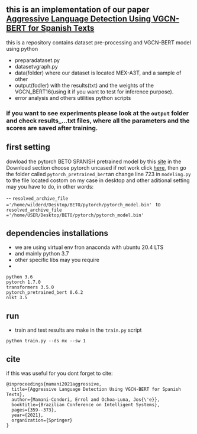##  this is an implementation of our paper [Aggressive Language Detection Using VGCN-BERT for Spanish Texts](https://link.springer.com/chapter/10.1007/978-3-030-91699-2_25)

this is a repository contains  dataset pre-processing and VGCN-BERT model using python
-  preparadataset.py
-  datasetvgraph.py
-  data(folder) where our dataset is located MEX-A3T, and a sample of other
-  output(fodler) with the results(txt) and the weights of the VGCN_BERT16(using it if you want to test for inference purpose).
-  error analysis and others utilities python scripts

### if you want to see experiments please look at the `output` folder and check results_...txt files, where all the parameters and the scores are saved after training.

## first setting
dowload the pytorch BETO SPANISH pretrained model by this [site](https://github.com/dccuchile/beto) in the Download section choose pytorch uncased if not work click [here](https://users.dcc.uchile.cl/~jperez/beto/uncased_2M/pytorch_weights.tar.gz), then go the folder called `pytorch_pretrained_bert`an change line 723 in `modeling.py` to the file located costom on my case in desktop and other aditional setting may you have to do, in other words:

-- `resolved_archive_file ='/home/wilderd/Desktop/BETO/pytorch/pytorch_model.bin' `
to `resolved_archive_file ='/home/USER/Desktop/BETO/pytorch/pytorch_model.bin' `

## dependencies installations
* we are using virtual env fron anaconda with ubuntu 20.4 LTS
* and mainly python 3.7
* other specific libs may you require
*
```
python 3.6
pytorch 1.7.0
transformers 3.5.0
pytorch_pretrained_bert 0.6.2
nlkt 3.5
```
## run
* train and test results are make in the `train.py` script
```
python train.py --ds mx --sw 1
```
## cite
if this was useful for you dont forget to cite:
```
@inproceedings{mamani2021aggressive,
  title={Aggressive Language Detection Using VGCN-BERT for Spanish Texts},
  author={Mamani-Condori, Errol and Ochoa-Luna, Jos{\'e}},
  booktitle={Brazilian Conference on Intelligent Systems},
  pages={359--373},
  year={2021},
  organization={Springer}
}
```
